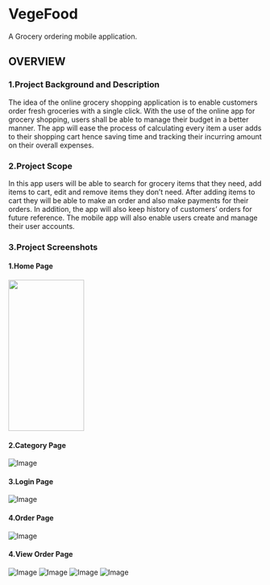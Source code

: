 # VegeFood

A Grocery ordering mobile application.

## OVERVIEW

### 1.Project Background and Description

The idea of the online grocery shopping application is to enable customers order fresh groceries with a single click. With the use of the online app for grocery shopping, users shall be able to manage their budget in a better manner. The app will ease the process of calculating every item a user adds to their shopping cart hence saving time and tracking their incurring amount on their overall expenses.

### 2.Project Scope
In this app users will be able to search for grocery items that they need, add items to cart, edit and remove items they don’t need. After adding items to cart they will be able to make an order and also make payments for their orders. In addition, the app will also keep history of customers’ orders for future reference. The mobile app will also enable users create and manage their user accounts.

### 3.Project Screenshots
#### 1.Home Page
<!--![Image](https://user-images.githubusercontent.com/111053185/223672030-019fd1d5-cf25-4edf-ad5b-9858d74aa6a1.png|width=100px)-->
<img src="https://user-images.githubusercontent.com/111053185/223672030-019fd1d5-cf25-4edf-ad5b-9858d74aa6a1.png" width="150" height="300">

#### 2.Category Page
![Image](https://user-images.githubusercontent.com/111053185/223672024-3ed9780b-a3f0-426d-a7ed-cfc757d7d36a.png|width=100px)

#### 3.Login Page
![Image](https://user-images.githubusercontent.com/111053185/223672023-62cd6deb-f09f-4607-ab34-29fdc27d750c.png|width=100px)

#### 4.Order Page
![Image](https://user-images.githubusercontent.com/111053185/223672026-56ee7706-6f1f-4936-8d1f-4a1318ae49c2.png|width=100px)

#### 4.View Order Page
![Image](https://user-images.githubusercontent.com/111053185/223672022-f93ae8b4-c81e-46a0-ab9f-d18d29d8eeba.png|width=100px)
![Image](https://user-images.githubusercontent.com/111053185/223672025-7fe65c5a-823a-46c2-8ecd-04bb206ca767.png|width=100px)
![Image](https://user-images.githubusercontent.com/111053185/223672027-6066eb9a-8fa8-4654-bbec-ca68a7ac9538.png|width=100px)
![Image](https://user-images.githubusercontent.com/111053185/223672028-1ed729fc-a711-4c32-bcf1-77f8a66b7e93.png|width=100px)
